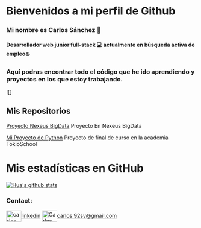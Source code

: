 # Bienvenidos a mi perfil de Github
### Mi nombre es Carlos Sánchez 👋
#### Desarrollador web junior full-stack 💻 actualmente en **búsqueda activa** de empleo♨️

### Aquí podras encontrar todo el código que he ido aprendiendo y proyectos en los que estoy trabajando.

![]

## Mis Repositorios
[Proyecto Nexeus BigData](https://github.com/Casanva11/gestion-tareas) Proyecto En Nexeus BigData

[Mi Proyecto de Python](https://github.com/Casanva11/bitsbytes.git) Proyecto de final de curso en la academia TokioSchool
<!--
#### Tengo conocimientos sobre:


##### Programming languages


<p align="left"> <a href="https://developer.mozilla.org/en-US/docs/Web/JavaScript" target="_blank"> <img src="https://devicons.github.io/devicon/devicon.git/icons/javascript/javascript-original.svg" alt="javascript" width="65" height="65"/> <a href="https://www.typescriptlang.org/" target="_blank"> <img src="https://devicons.github.io/devicon/devicon.git/icons/typescript/typescript-original.svg" alt="typescript" width="65" height="65"/> </a>
</p>

<p align="left>
<a href="https://angular.io" target="_blank"> <img src="https://devicons.github.io/devicon/devicon.git/icons/angularjs/angularjs-original.svg" alt="angularjs" width="65" height="65"/> </a> <a href="https://getbootstrap.com" target="_blank"> <img src="https://devicons.github.io/devicon/devicon.git/icons/bootstrap/bootstrap-plain.svg" alt="bootstrap" width="65" height="65"/> </a> <a href="https://www.w3schools.com/css/" target="_blank"> <img src="https://devicons.github.io/devicon/devicon.git/icons/css3/css3-original-wordmark.svg" alt="css3" width="65" height="65"/> </a> <a href="https://www.w3.org/html/" target="_blank"> <img src="https://devicons.github.io/devicon/devicon.git/icons/html5/html5-original-wordmark.svg" alt="html5" width="65" height="65"/> </a> <a href="https://pugjs.org" target="_blank"> <img src="https://cdn.worldvectorlogo.com/logos/pug.svg" alt="pug" width="65" height="65"/> </a>
</p>
-->

# Mis estadísticas en GitHub
[![Hua's github stats](https://github-readme-stats.vercel.app/api?username=Casanva11&show_icons=true&theme=dark)](https://github.com/Casanva11/github-readme-stats)

### Contact:
<a href="https://linkedin.com/in/carlos-sánchez-valderrama-12508a151/" target="blank"><img align="center" src="https://cdn.jsdelivr.net/npm/simple-icons@3.0.1/icons/linkedin.svg" alt="carlos salvador díaz" height="30" width="40" />linkedin</a>
<a href="mailto:carlos.92sv@gmail.com " target="blank"><img align="center" src="https://cdn.jsdelivr.net/npm/simple-icons@3.0.1/icons/gmail.svg" alt="Carlos Sanchez Valderrama" height="30" width="40" />carlos.92sv@gmail.com</a>

<!--
**Casanva11/Casanva11** is a ✨ _special_ ✨ repository because its `README.md` (this file) appears on your GitHub profile.

Here are some ideas to get you started:

- 🔭 I’m currently working on ...
- 🌱 I’m currently learning ...
- 👯 I’m looking to collaborate on ...
- 🤔 I’m looking for help with ...
- 💬 Ask me about ...
- 📫 How to reach me: ...
- 😄 Pronouns: ...
- ⚡ Fun fact: ...
-->
